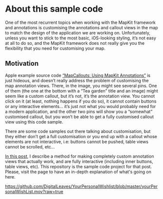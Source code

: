 # About this sample code
One of the most recurrent topics when working with the MapKit framework and annotations is customising the annotations and callout views in the map to match the design of the application we are working on. Unfortunately, unless you want to stick to the most basic, iOS-looking styling, it’s not easy at all to do so, and the MapKit framework does not really give you the flexibility that you need for customising your map.

## Motivation
Apple example source code [“MapCallouts: Using MapKit Annotations”](https://developer.apple.com/library/content/samplecode/MapCallouts/Introduction/Intro.html) is just hideous, and doesn’t really address the problem of customising the map annotation views. There, in the image, you might see several pins. One of them (the one at the bottom with a “Tea garden” title and an image) might seem like a custom callout, but it’s not, it’s the annotation view. You cannot click on it (at least, nothing happens if you do so), it cannot contain buttons or any interactive elements… it’s just not what you would probably need for a modern application, and the other two pins will show you a “somewhat” customised callout, but you won’t be able to get a fully customised callout view using this code sample.

There are some code samples out there talking about customisation, but they either don’t get a full customisation or you end up with a callout whose elements are not interactive, i.e: buttons cannot be pushed, table views cannot be scrolled, etc…

[In this post](http://digitalleaves.com/blog/2016/12/building-the-perfect-ios-map-ii-completely-custom-annotation-views/), I describe a method for making completely custom annotation views that actually work, and are fully interactive (including inner buttons, table views, etc). This repository is the sample code project for that post. Please, visit the page to have an in-depth explanation of what's going on here.

https://github.com/DigitalLeaves/YourPersonalWishlist/blob/master/yourPersonalWishList.mov?raw=true
